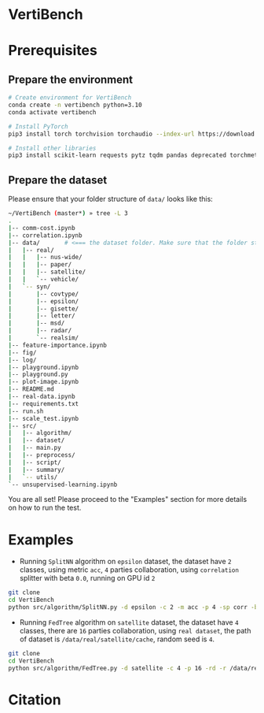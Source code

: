 # VertiBench

# Prerequisites

## Prepare the environment
```bash
# Create environment for VertiBench
conda create -n vertibench python=3.10
conda activate vertibench

# Install PyTorch
pip3 install torch torchvision torchaudio --index-url https://download.pytorch.org/whl/cu118

# Install other libraries
pip3 install scikit-learn requests pytz tqdm pandas deprecated torchmetrics shap matplotlib tifffile opencv-python scipy
```

## Prepare the dataset
Please ensure that your folder structure of `data/` looks like this:

```bash
~/VertiBench (master*) » tree -L 3
.
|-- comm-cost.ipynb
|-- correlation.ipynb
|-- data/       # <=== the dataset folder. Make sure that the folder structure is the same.
|   |-- real/
|   |   |-- nus-wide/
|   |   |-- paper/
|   |   |-- satellite/
|   |   `-- vehicle/
|   `-- syn/
|       |-- covtype/
|       |-- epsilon/
|       |-- gisette/
|       |-- letter/
|       |-- msd/
|       |-- radar/
|       `-- realsim/
|-- feature-importance.ipynb
|-- fig/
|-- log/
|-- playground.ipynb
|-- playground.py
|-- plot-image.ipynb
|-- README.md
|-- real-data.ipynb
|-- requirements.txt
|-- run.sh
|-- scale_test.ipynb
|-- src/
|   |-- algorithm/
|   |-- dataset/
|   |-- main.py
|   |-- preprocess/
|   |-- script/
|   |-- summary/
|   `-- utils/
`-- unsupervised-learning.ipynb
```

You are all set! Please proceed to the "Examples" section for more details on how to run the test.

# Examples

- Running `SplitNN` algorithm on `epsilon` dataset, the dataset have `2` classes, using metric `acc`, `4` parties collaboration, using `correlation` splitter with beta `0.0`, running on GPU id `2`
```bash
git clone 
cd VertiBench
python src/algorithm/SplitNN.py -d epsilon -c 2 -m acc -p 4 -sp corr -b 0.0 -s 0 -g 2
```

- Running `FedTree` algorithm on `satellite` dataset, the dataset have `4` classes, there are `16` parties collaboration, using `real dataset`, the path of dataset is `/data/real/satellite/cache`, random seed is `4`.
```bash
git clone 
cd VertiBench
python src/algorithm/FedTree.py -d satellite -c 4 -p 16 -rd -r /data/real/satellite/cache -s 4
```

# Citation
```txt
```
